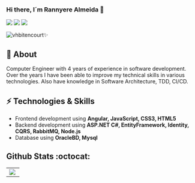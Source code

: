 <p align="center">
 
   ### Hi there, I´m Rannyere Almeida 👋
  
  <a href="https://www.linkedin.com/in/rannyere-almeida/"><img src="https://img.shields.io/badge/-RannyereAlmeida-blue?style=flat&logo=Linkedin&logoColor=white" /></a>
  <a href="https://www.xing.com/profile/Rannyere_Almeida/cv"><img src="https://img.shields.io/badge/-RannyereAlmeida-03a57a?style=flat&labelColor=03a57a&logo=Xing" /></a>
  <a href="mailto:rannyalmeida27@hotmail.com"><img src="https://img.shields.io/badge/-rannyalmeida27@hotmail.com-blue?style=flat&logo=microsoft-outlook&logoColor=white" /></a>
  <p><img src="https://komarev.com/ghpvc/?username=vhbitencourtc&color=blue" alt="vhbitencourt"/>✨</p>
</p>


## 🖖 About
Computer Engineer with 4 years of experience in software development. Over the years I have been able to improve my technical skills in various technologies. Also have knowledge in Software Architecture, TDD, CI/CD.

## ⚡ Technologies & Skills
- Frontend development using **Angular, JavaScript, CSS3, HTML5**
- Backend development using **ASP.NET C#, EntityFramework, Identity, CQRS, RabbitMQ, Node.js**
- Database using **OracleBD, Mysql**

## Github Stats :octocat:
<center>
<table>
  <tr>
    <td><img align="left" padding-right="10px" src=https://github-readme-stats.vercel.app/api/top-langs/?username=Rannyere&show_icons=true&layout=compact></td>
  </tr>  
</table>
</center>
